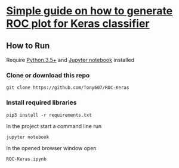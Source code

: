 # [Simple guide on how to generate ROC plot for Keras classifier](https://www.dlology.com/blog/simple-guide-on-how-to-generate-roc-plot-for-keras-classifier/)


## How to Run
Require [Python 3.5+](https://www.python.org/ftp/python/3.6.4/python-3.6.4.exe) and [Jupyter notebook](https://jupyter.readthedocs.io/en/latest/install.html) installed
### Clone or download this repo
```
git clone https://github.com/Tony607/ROC-Keras
```
### Install required libraries
`pip3 install -r requirements.txt`


In the project start a command line run
```
jupyter notebook
```
In the opened browser window open
```
ROC-Keras.ipynb
```

